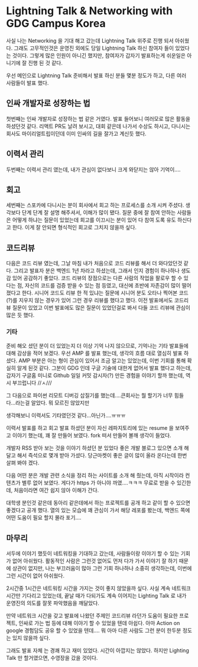 # Lightning Talk & Networking with GDG Campus Korea

사실 나는 Networking 을 기대 해고 갔는데 Lightning Talk 위주로 진행 되서 아쉬웠다. 그래도 고무적인것은 운영진 외에도 당일 Lightning Talk 하신 참여자 들이 있었다는 것이다. 그렇게 많은 인원이 아니긴 했지만, 참여자가 갑자기 발표하는게 쉬운일은 아니기에 잘 진행 된 것 같다.

우선 메인으로 Lightning Talk 준비해서 발표 하신 분들 몇분 정도가 하고, 다른 여러 사람들이 발표 했다.

## 인싸 개발자로 성장하는 법

첫번째는 인싸 개발자로 성장하는 법 같은 거였다. 발표 들어보니 여러모로 많은 활동을 하셨던것 같다. 리액트 PR도 날려 보시고, 대회 같은데 나가서 수상도 하시고, 다니시는 회사도 마이리얼트립이던데 이미 인싸의 길을 잘가고 계신듯 했다. 

## 이력서 관리

두번째는 이력서 관리 였는데, 내가 관심이 없다보니 크게 와닫지는 않아 기억이....

## 회고

세번째는 스포카에 다니시는 분이 회사에서 회고 하는 프로세스를 소개 시켜 주셨다. 생각보다 단계 단계 잘 설명 해주셔서, 이해가 많이 됐다. 질문 중에 잘 참여 안하는 사람들은 어떻게 하냐는 질문이 있었는데 회고를 이끄시는 분이 있어 다 참여 도록 유도 하신다고 한다. 이게 잘 안되면 형식적인 회고로 그치지 않을까 싶다.

## 코드리뷰

다음은 코드 리뷰 였는데, 그날 마침 내가 처음으로 코드 리뷰를 해서 더 와다았던것 같다. 그리고 발표자 분은 백엔드 1년 차라고 하셨는데, 그래서 인지 경험이 하나하나 생도감 있어 공감하기 좋았다. 코드 리뷰의 장점으로는 다른 사람의 작업을 팔로우 할 수 있다는 점, 자신의 코드를 검증 받을 수 있는 점 등였고, 대신에 초반에 자존감이 많이 떨어 졌다고 한다. 시니어 코드도 리뷰 한 적 있냐는 질문에 시니어 분도 오타나 찍어본 코드(?)를 지우지 않는 경우가 있어 그런 경우 리뷰를 했다고 했다. 이전 발표에서도 코드리뷰 질문이 있었고 이번 발표에도 많은 질문이 있었던걸로 봐서 다들 코드 리뷰에 관심이 많은 듯 했다.

### 기타

준비 해오 셨던 분이 더 있었는지 더 이상 기억 나지 않으므로, 기억나는 기타 발표들에 대해 감상을 적어 보겠다. 우선 AMP 를 발표 했는데, 생각의 흐름 대로 열심히 발표 하셨다. AMP 부분은 아는 형이 관심이 있어서 조금 알고는 있었는데, 이번 기회를 통해 확실히 알게 된것 같다. 그분이 GDG 인데 구글 기술에 대한게 없어서 발표 했다고 하는데, 갑자기 구글홈 미니로 Github 일일 커밋 감시자(?) 만든 경험을 이야기 할까 했는데, 역시 부끄럽니다 //ㅅ///

그 다음으로 파이썬 리모트 디버깅 삽질기를 했는데....큰회사는 뭘 할기가 너무 힘들다...라는걸 알았다. 뭐 모르진 않았지만

생각해보니 이력서도 기타였던것 같다...아닌가....ㅠㅠㅠ

이력서 발표를 하고 회고 발표 하셨던 분이 자신 레파지토리에 있는 resume 을 보여주고 이야기 했는데, 꽤 잘 만들어 보였다. fork 떠서 만들어 볼깨 생각이 들었다.

개발자 RSS 받아 보는 것을 이야기 하셨던 분 있었다 좋은 개발 블로그 있으면 소개 해달고 해서 즉석으로 몇개 받아 가셨다. 당근마켓이 좋은 글이 많이 올라 온다는데 한번 살펴 봐야 겠다.

다음 어떤 분은 개발 관련 소식을 정리 하는 사이트를 소개 해 줬는데, 아직 시작이라 컨텐츠가 별루 없어 보였다. 게다가 https 가 아니야 까였....ㅋㅋㅋ 무료로 받을 수 있긴한데, 처음이라면 여간 쉽지 않아 이해가 간다. 

대학생 분인것 같은데 동아리 같은데에서 하는 프로젝트를 공개 하고 같이 할 수 있으면 좋겠다고 공개 했다. 열의 있는 모습에 꽤 관심이 가서 해당 레포를 봤는데, 백엔드 쪽에 어떤 도움이 필요 할지 몰라 포기....



## 마무리

서두에 이야기 했듯이 네트워킹을 기대하고 갔는데, 사람들이랑 이야기 할 수 있는 기회가 없어 아쉬웠다. 활동적인 사람은 그런것 없어도 먼저 다가 가서 이야기 잘 하기 때문에 상관이 없지만, 나는 부끄러움이 많아 그런 기회 하나하나 소중히 생각하는데, 이번에 그런 시간이 없어 아쉬웠다. 

2시간중 1시간은 네트워킹 시간을 가지는 것이 좋지 않았을까 싶다. 사실 계속 네트워크 시간만 기다리고 있었는데, 끝날 때가 다되가도 계속 이어지는 Lighting Talk 로 내가 운영진의 의도를 잘못 파악했음을 깨달았다.

만약 네트워크 시간을 갖고 발표에 나왔던 주제인 코드리뷰 라던가 도움이 필요한 프로젝트, 인싸로 가는 법 등에 대해 이야기 할 수 있었을 텐데 아쉽다. 아마 Action on google 경험담도 공유 할 수 있었을 텐데.... 뭐 아마 다른 사람도 그런 분이 한두분 정도는 있지 않을까 싶다.

그래도 발표 자체 는 경쾌 하고 재미 있었다. 시간이 아깝지는 않았다. 하지만 Lighting Talk 만 할거였으면, 수영장을 갔을 것이다.